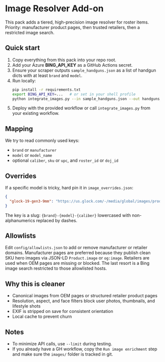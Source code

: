 # Image Resolver Add-on

This pack adds a tiered, high-precision image resolver for roster items.
Priority: manufacturer product pages, then trusted retailers, then a restricted image search.

## Quick start

1. Copy everything from this pack into your repo root.
2. Add your Azure **BING_API_KEY** as a GitHub Actions secret.
3. Ensure your scraper outputs `sample_handguns.json` as a list of handgun dicts with at least `brand` and `model`.
4. Run locally:
   ```bash
   pip install -r requirements.txt
   export BING_API_KEY=...   # or set in your shell profile
   python integrate_images.py --in sample_handguns.json --out handguns_with_images.json
   ```
5. Deploy with the provided workflow or call `integrate_images.py` from your existing workflow.

## Mapping

We try to read commonly used keys:
- `brand` or `manufacturer`
- `model` or `model_name`
- optional `caliber`, `sku` or `upc`, and `roster_id` or `doj_id`

## Overrides

If a specific model is tricky, hard pin it in `image_overrides.json`:

```json
{
  "glock-19-gen3-9mm": "https://us.glock.com/-/media/global/images/products/pistols/g19/gen3/g19-gen3.png"
}
```

The key is a slug: `{brand}-{model}-{caliber}` lowercased with non-alphanumerics replaced by dashes.

## Allowlists

Edit `config/allowlists.json` to add or remove manufacturer or retailer domains. Manufacturer pages are preferred because they publish clean SKU hero images via JSON-LD `Product.image` or `og:image`. Retailers are used when OEM pages are missing or blocked. The last resort is a Bing image search restricted to those allowlisted hosts.

## Why this is cleaner

- Canonical images from OEM pages or structured retailer product pages
- Resolution, aspect, and face filters block user photos, thumbnails, and lifestyle shots
- EXIF is stripped on save for consistent orientation
- Local cache to prevent churn

## Notes

- To minimize API calls, use `--limit` during testing.
- If you already have a GH workflow, copy the `Run image enrichment` step and make sure the `images/` folder is tracked in git.
